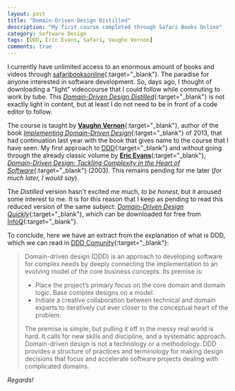```yaml
---
layout: post
title: "Domain-Driven Design Distilled"
description: "My first course completed through Safari Books Online"
category: Software Design
tags: [DDD, Eric Evans, Safari, Vaughn Vernon]
comments: true
---
```


I currently have unlimited access to an enormous amount of books and videos through [safaribooksonline](https://www.safaribooksonline.com/){:target="_blank"}. The paradise for anyone interested in software development. So, days ago, I thought of downloading a "light" videocourse that I could follow while commuting to work by tube. This [*Domain-Driven Design Distilled*](https://www.safaribooksonline.com/library/view/domain-driven-design-distilled/9780134593449/){:target="_blank"} is not exactly light in content, but at least I do not need to be in front of a code editor to follow.

The course is taught by [**Vaughn Vernon**](https://vaughnvernon.co/){:target="_blank"}, author of the book [*Implementing Domain-Driven Design*](https://www.amazon.es/Implementing-Domain-Driven-Design-VaughnVernon/dp/0321834577/){:target="_blank"} of 2013, that had continuation last year with the book that gives name to the course that I have seen. My first approach to [DDD](https://en.wikipedia.org/wiki/Domain-driven_design){:target="_blank"} and without going through the already classic volume by [**Eric Evans**](https://twitter.com/ericevans0){:target="_blank"}, [*Domain-Driven Design: Tackling Complexity in the Heart of Software*](https://www.amazon.es/Domain-Driven-Design-Tackling-Complexity-Software/dp/0321125215/){:target="_blank"} (2003). This remains pending for me later (*for much later, I would say*).

The *Distilled* version hasn't excited me much, *to be honest*, but it aroused some interest to me. It is for this reason that I keep as pending to read this reduced version of the same subject:
[*Domain-Driven Design Quickly*](https://www.infoq.com/minibooks/domain-driven-design-quickly){:target="_blank"}, which can be downloaded for free from [InfoQ](https://www.infoq.com/){:target="_blank"}. 

To conclude, here we have an extract from the explanation of what is DDD, which we can read in [DDD Comunity](http://dddcommunity.org/){:target="_blank"}:

> Domain-driven design (DDD) is an approach to developing software for complex needs by deeply connecting the implementation to an evolving model of the core business concepts. Its premise is:
> 
> - Place the project’s primary focus on the core domain and domain logic.
Base complex designs on a model.
> - Initiate a creative collaboration between technical and domain experts to iteratively cut ever closer to the conceptual heart of the problem.  
>
> The premise is simple, but pulling it off in the messy real world is hard. It calls for new skills and discipline, and a systematic approach.
> Domain-driven design is not a technology or a methodology. DDD provides a structure of practices and terminology for making design decisions that focus and accelerate software projects dealing with complicated domains.

*Regards!*